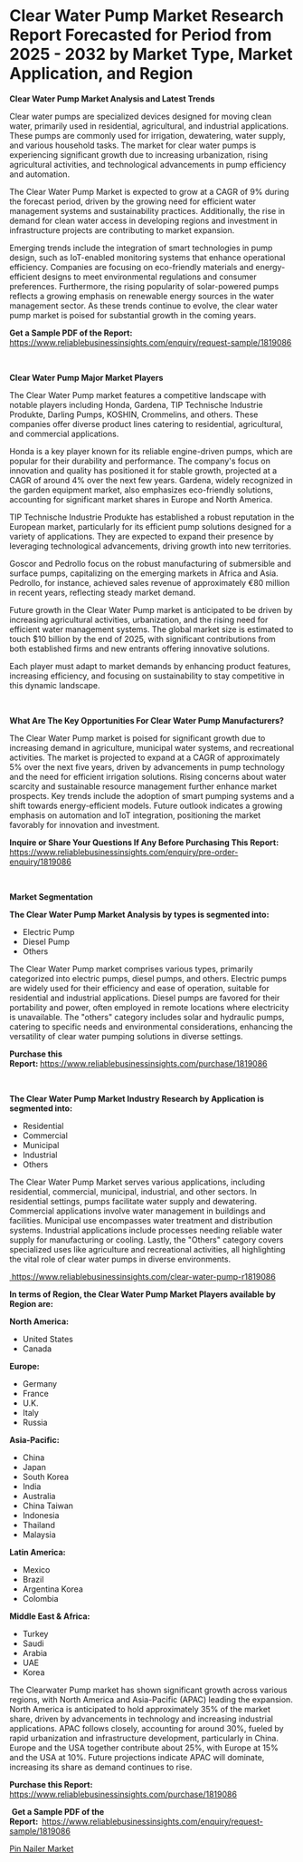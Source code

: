 <p><h1>Clear Water Pump Market Research Report Forecasted for Period from 2025 -  2032 by Market Type, Market Application, and Region</h1></p><p><strong>Clear Water Pump Market Analysis and Latest Trends</strong></p>
<p><p>Clear water pumps are specialized devices designed for moving clean water, primarily used in residential, agricultural, and industrial applications. These pumps are commonly used for irrigation, dewatering, water supply, and various household tasks. The market for clear water pumps is experiencing significant growth due to increasing urbanization, rising agricultural activities, and technological advancements in pump efficiency and automation. </p><p>The Clear Water Pump Market is expected to grow at a CAGR of 9% during the forecast period, driven by the growing need for efficient water management systems and sustainability practices. Additionally, the rise in demand for clean water access in developing regions and investment in infrastructure projects are contributing to market expansion. </p><p>Emerging trends include the integration of smart technologies in pump design, such as IoT-enabled monitoring systems that enhance operational efficiency. Companies are focusing on eco-friendly materials and energy-efficient designs to meet environmental regulations and consumer preferences. Furthermore, the rising popularity of solar-powered pumps reflects a growing emphasis on renewable energy sources in the water management sector. As these trends continue to evolve, the clear water pump market is poised for substantial growth in the coming years.</p></p>
<p><strong>Get a Sample PDF of the Report:&nbsp;</strong> <a href="https://www.reliablebusinessinsights.com/enquiry/request-sample/1819086?utm_campaign=2224&utm_medium=2&utm_source=Github&utm_content=ia&utm_term=18022025&utm_id=clear-water-pump">https://www.reliablebusinessinsights.com/enquiry/request-sample/1819086</a></p>
<p>&nbsp;</p>
<p><strong>Clear Water Pump Major Market Players</strong></p>
<p><p>The Clear Water Pump market features a competitive landscape with notable players including Honda, Gardena, TIP Technische Industrie Produkte, Darling Pumps, KOSHIN, Crommelins, and others. These companies offer diverse product lines catering to residential, agricultural, and commercial applications.</p><p>Honda is a key player known for its reliable engine-driven pumps, which are popular for their durability and performance. The company's focus on innovation and quality has positioned it for stable growth, projected at a CAGR of around 4% over the next few years. Gardena, widely recognized in the garden equipment market, also emphasizes eco-friendly solutions, accounting for significant market shares in Europe and North America.</p><p>TIP Technische Industrie Produkte has established a robust reputation in the European market, particularly for its efficient pump solutions designed for a variety of applications. They are expected to expand their presence by leveraging technological advancements, driving growth into new territories.</p><p>Goscor and Pedrollo focus on the robust manufacturing of submersible and surface pumps, capitalizing on the emerging markets in Africa and Asia. Pedrollo, for instance, achieved sales revenue of approximately €80 million in recent years, reflecting steady market demand.</p><p>Future growth in the Clear Water Pump market is anticipated to be driven by increasing agricultural activities, urbanization, and the rising need for efficient water management systems. The global market size is estimated to touch $10 billion by the end of 2025, with significant contributions from both established firms and new entrants offering innovative solutions.</p><p>Each player must adapt to market demands by enhancing product features, increasing efficiency, and focusing on sustainability to stay competitive in this dynamic landscape.</p></p>
<p>&nbsp;</p>
<p><strong>What Are The Key Opportunities For Clear Water Pump Manufacturers?</strong></p>
<p><p>The Clear Water Pump market is poised for significant growth due to increasing demand in agriculture, municipal water systems, and recreational activities. The market is projected to expand at a CAGR of approximately 5% over the next five years, driven by advancements in pump technology and the need for efficient irrigation solutions. Rising concerns about water scarcity and sustainable resource management further enhance market prospects. Key trends include the adoption of smart pumping systems and a shift towards energy-efficient models. Future outlook indicates a growing emphasis on automation and IoT integration, positioning the market favorably for innovation and investment.</p></p>
<p><strong>Inquire or Share Your Questions If Any Before Purchasing This Report:</strong> <a href="https://www.reliablebusinessinsights.com/enquiry/pre-order-enquiry/1819086?utm_campaign=2224&utm_medium=2&utm_source=Github&utm_content=ia&utm_term=18022025&utm_id=clear-water-pump">https://www.reliablebusinessinsights.com/enquiry/pre-order-enquiry/1819086</a></p>
<p>&nbsp;</p>
<p><strong>Market Segmentation</strong></p>
<p><strong>The Clear Water Pump Market Analysis by types is segmented into:</strong></p>
<p><ul><li>Electric Pump</li><li>Diesel Pump</li><li>Others</li></ul></p>
<p><p>The Clear Water Pump market comprises various types, primarily categorized into electric pumps, diesel pumps, and others. Electric pumps are widely used for their efficiency and ease of operation, suitable for residential and industrial applications. Diesel pumps are favored for their portability and power, often employed in remote locations where electricity is unavailable. The "others" category includes solar and hydraulic pumps, catering to specific needs and environmental considerations, enhancing the versatility of clear water pumping solutions in diverse settings.</p></p>
<p><strong>Purchase this Report:&nbsp;</strong><a href="https://www.reliablebusinessinsights.com/purchase/1819086?utm_campaign=2224&utm_medium=2&utm_source=Github&utm_content=ia&utm_term=18022025&utm_id=clear-water-pump">https://www.reliablebusinessinsights.com/purchase/1819086</a></p>
<p>&nbsp;</p>
<p><strong>The Clear Water Pump Market Industry Research by Application is segmented into:</strong></p>
<p><ul><li>Residential</li><li>Commercial</li><li>Municipal</li><li>Industrial</li><li>Others</li></ul></p>
<p><p>The Clear Water Pump Market serves various applications, including residential, commercial, municipal, industrial, and other sectors. In residential settings, pumps facilitate water supply and dewatering. Commercial applications involve water management in buildings and facilities. Municipal use encompasses water treatment and distribution systems. Industrial applications include processes needing reliable water supply for manufacturing or cooling. Lastly, the "Others" category covers specialized uses like agriculture and recreational activities, all highlighting the vital role of clear water pumps in diverse environments.</p></p>
<p><a href="https://www.reliablebusinessinsights.com/clear-water-pump-r1819086?utm_campaign=2224&utm_medium=2&utm_source=Github&utm_content=ia&utm_term=18022025&utm_id=clear-water-pump">&nbsp;https://www.reliablebusinessinsights.com/clear-water-pump-r1819086</a></p>
<p><strong>In terms of Region, the Clear Water Pump Market Players available by Region are:</strong></p>
<p>
    <p> <strong> North America: </strong>
        <ul>
            <li>United States</li>
            <li>Canada</li>
        </ul>
        </p> 
    <p> <strong> Europe: </strong>
        <ul>
            <li>Germany</li>
            <li>France</li>
            <li>U.K.</li>
            <li>Italy</li>
            <li>Russia</li>
        </ul>
        </p> 
    <p> <strong> Asia-Pacific: </strong>
        <ul>
            <li>China</li>
            <li>Japan</li>
            <li>South Korea</li>
            <li>India</li>
            <li>Australia</li>
            <li>China Taiwan</li>
            <li>Indonesia</li>
            <li>Thailand</li>
            <li>Malaysia</li>
        </ul>
        </p> 
    <p> <strong> Latin America: </strong>
        <ul>
            <li>Mexico</li>
            <li>Brazil</li>
            <li>Argentina Korea</li>
            <li>Colombia</li>
        </ul>
        </p> 
    <p> <strong> Middle East & Africa: </strong>
        <ul>
            <li>Turkey</li>
            <li>Saudi</li>
            <li>Arabia</li>
            <li>UAE</li>
            <li>Korea</li>
        </ul>
    </p>
    </p>
<p><p>The Clearwater Pump market has shown significant growth across various regions, with North America and Asia-Pacific (APAC) leading the expansion. North America is anticipated to hold approximately 35% of the market share, driven by advancements in technology and increasing industrial applications. APAC follows closely, accounting for around 30%, fueled by rapid urbanization and infrastructure development, particularly in China. Europe and the USA together contribute about 25%, with Europe at 15% and the USA at 10%. Future projections indicate APAC will dominate, increasing its share as demand continues to rise.</p></p>
<p><strong>Purchase this Report: </strong><a href="https://www.reliablebusinessinsights.com/purchase/1819086?utm_campaign=2224&utm_medium=2&utm_source=Github&utm_content=ia&utm_term=18022025&utm_id=clear-water-pump">https://www.reliablebusinessinsights.com/purchase/1819086</a></p>
<p>&nbsp;<strong>Get a Sample PDF of the Report:&nbsp;&nbsp;</strong><a href="https://www.reliablebusinessinsights.com/enquiry/request-sample/1819086?utm_campaign=2224&utm_medium=2&utm_source=Github&utm_content=ia&utm_term=18022025&utm_id=clear-water-pump">https://www.reliablebusinessinsights.com/enquiry/request-sample/1819086</a></p>
<p><strong></strong></p>
<p><p><a href="https://github.com/bensemilia864/Market-Research-Report-List-1/blob/main/pin-nailer-market.md?utm_campaign=2224&utm_medium=2&utm_source=Github&utm_content=ia&utm_term=18022025&utm_id=clear-water-pump">Pin Nailer Market</a></p></p>
